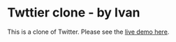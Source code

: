 # Twttier clone - by Ivan

This is a clone of Twitter. Please see the [live demo here](https://sample-app-ivan.herokuapp.com/).
